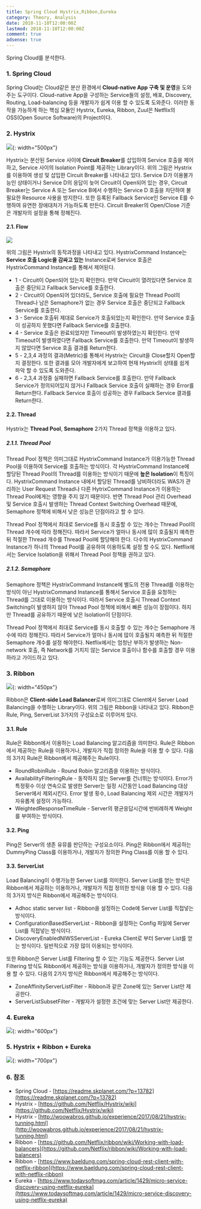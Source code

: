 ```yaml
---
title: Spring Cloud Hystrix,Ribbon,Eureka
category: Theory, Analysis
date: 2018-11-10T12:00:00Z
lastmod: 2018-11-10T12:00:00Z
comment: true
adsense: true
---
```


Spring Cloud를 분석한다.

### 1. Spring Cloud

Spring Cloud는 Cloud같은 분산 환경에서 **Cloud-native App 구축 및 운영**을 도와주는 도구이다. Cloud-native App을 구성하는 Service들의 설정, 배포, Discovery, Routing, Load-balancing 등을 개발자가 쉽게 이용 할 수 있도록 도와준다. 이러한 동작을 가능하게 하는 핵심 모듈인 Hystrix, Eureka, Ribbon, Zuul은 Netflix의 OSS(Open Source Software)의 Project이다.

### 2. Hystrix

![]({{site.baseurl}}/images/theory_analysis/Spring_Cloud_Hystrix_Ribbon_Eureka/Circuit_Breaker.PNG){: width="500px"}

Hystrix는 분산된 Service 사이에 **Circuit Breaker**를 삽입하여 Service 호출을 제어하고, Service 사이의 Isolation Point를 제공하는 Library이다. 위의 그림은 Hystrix를 이용하여 생성 및 삽입한 Circuit Breaker를 나타내고 있다. Service D가 이용불가능인 상태이거나 Service D의 응답이 늦어 Circuit이 Open되어 있는 경우, Circuit Breaker는 Service A 또는 Service B에서 수행하는 Service D 호출을 차단하여 불필요한 Resource 사용을 방지한다. 또한 등록된 Fallback Service인 Service E를 수행하여 유연한 장애대처가 가능하도록 만든다. Circuit Breaker의 Open/Close 기준은 개발자의 설정을 통해 정해진다.

#### 2.1. Flow

![]({{site.baseurl}}/images/theory_analysis/Spring_Cloud_Hystrix_Ribbon_Eureka/Hystrix_Flow.PNG)

위의 그림은 Hystrix의 동작과정을 나타내고 있다. HystrixCommand Instance는 **Service 호출 Logic을 감싸고 있는** Instance로써 Service 호출은 HystrixCommand Instance를 통해서 제어된다.

* 1 - Circuit이 Open되어 있는지 확인한다. 만약 Circuit이 열려있다면 Service 호출은 중단되고 Fallback Service를 호출한다.
* 2 - Circuit이 Open되어 있더라도, Service 호출에 필요한 Thread Pool의 Thread나 남은 Semaphore가 없는 경우 Service 호출은 중단되고 Fallback Service를 호출한다.
* 3 - Service 호출뒤 제대로 Service가 호출되었는지 확인한다. 만약 Service 호출이 성공하지 못했다면 Fallback Service를 호출한다.
* 4 - Service 호출은 완료되었지만 Timeout이 발생하였는지 확인한다. 만약 Timeout이 발생하였다면 Fallback Service를 호출한다. 만약 Timeout이 발생하지 않았다면 Service 호출 결과를 Return한다.
* 5 - 2,3,4 과정의 결과(Metric)를 통해서 Hystrix는 Circuit을 Close할지 Open할지 결정한다. 또한 결과를 모아 개발자에게 보고하여 현재 Hystrix의 상태를 쉽게 파악 할 수 있도록 도와준다.
* 6 - 2,3,4 과정중 실패하면 Fallback Service를 호출한다. 만약 Fallback Service가 정의되어있지 않거나 Fallback Service 호출이 실패하는 경우 Error를 Return한다. Fallback Service 호출이 성공하는 경우 Fallback Service 결과를 Return한다.

#### 2.2. Thread

Hystrix는 **Thread Pool**, **Semaphore** 2가지 Thread 정책을 이용하고 있다.

##### 2.1.1. Thread Pool

Thread Pool 정책은 의미그대로 HystrixCommand Instance가 이용가능한 Thread Pool을 이용하여 Service를 호출하는 방식이다. 각 HystrixCommand Instance에 할당된 Thread Pool의 Thread를 이용하는 방식이기 때문에 **높은 Isolation**이 특징이다. HystrixCommand Instance 내에서 할당된 Thread를 낭비하더라도 WAS가 관리하는 User Request Thread나 다른 HytrixCommand Instance가 이용하는 Thread Pool에게는 영향을 주지 않기 때문이다. 반면 Thread Pool 관리 Overhead 및 Service 호출시 발생하는 Thread Context Switching Overhead 때문에, Semaphore 정책에 비해서 낮은 성능은 단점이라고 할 수 있다.

Thread Pool 정책에서 최대로 Service를 동시 호출할 수 있는 개수는 Thread Pool의 Thread 개수에 따라 정해진다. 따라서 Service가 얼마나 동시에 많이 호출될지 예측한 뒤 적절한 Thread 개수를 Thread Pool에 할당해야 한다. 다수의 HystrixCommand Instance가 하나의 Thread Pool를 공유하여 이용하도록 설정 할 수도 있다. Netflix에서는 Service Isolation을 위해서 Thread Pool 정책을 권하고 있다.

##### 2.1.2. Semaphore

Semaphore 정책은 HystrixCommand Instance에 별도의 전용 Thread를 이용하는 방식이 아닌 HystrixCommand Instance를 통해서 Service 호출을 요청하는 Thread를 그대로 이용하는 방식이다. 따라서 Service 호출시 Thread Context Switching이 발생하지 않아 Thread Pool 정책에 비해서 빠른 성능이 장점이다. 하지만 Thread를 공유하기 때문에 낮은 Isolation이 단점이다.

Thread Pool 정책에서 최대로 Service를 동시 호출할 수 있는 개수는 Semaphore 개수에 따라 정해진다. 따라서 Service가 얼마나 동시에 많이 호출될지 예측한 뒤 적절한 Semaphore 개수를 설정 해야한다. Netflix에서는 엄청난 부하가 발생하는 Non-network 호출, 즉 Network를 거치지 않는 Service 호출이나 함수를 호출할 경우 이용하라고 가이드하고 있다.

### 3. Ribbon

![]({{site.baseurl}}/images/theory_analysis/Spring_Cloud_Hystrix_Ribbon_Eureka/Ribbon.PNG){: width="450px"}

Ribbon은 **Client-side Load Balancer**로써 의미그대로 Client에서 Server Load Balancing을 수행하는 Library이다. 위의 그림은 Ribbon을 나타내고 있다. Ribbon은 Rule, Ping, ServerList 3가지의 구성요소로 이루어져 있다.

#### 3.1. Rule

Rule은 Ribbon에서 이용하는 Load Balancing 알고리즘을 의미한다. Rule은 Ribbon에서 제공하는 Rule을 이용하거나, 개발자가 직접 정의한 Rule을 이용 할 수 있다. 다음의 3가지 Rule은 Ribbon에서 제공해주는 Rule이다. 

* RoundRobinRule - Round Robin 알고리즘을 이용하는 방식이다.
* AvailabilityFilteringRule - 동작하지 않는 Server를 건너뛰는 방식이다. Error가 특정횟수 이상 연속으로 발생한 Server는 일정 시간동안 Load Balancing 대상 Server에서 제외시킨다. Error 발생 횟수, Load Balancing 제외 시간은 개발자가 자유롭게 설정이 가능하다.
* WeightedResponseTimeRule - Server의 평균응답시간에 반비례하계 Weight를 부여하는 방식이다. 

#### 3.2. Ping

Ping은 Server의 생존 유뮤를 판단하는 구성요소이다. Ping은 Ribbon에서 제공하는 DummyPing Class를 이용하거나, 개발자가 정의한 Ping Class를 이용 할 수 있다.

#### 3.3. ServerList

Load Balancing이 수행가능한 Server List를 의미한다. Server List를 얻는 방식은 Ribbon에서 제공하는 이용하거나, 개발자가 직접 정의한 방식을 이용 할 수 있다. 다음의 3가지 방식은 Ribbon에서 제공해주는 방식이다.

* Adhoc static server list - Ribbon을 설정하는 Code에 Server List를 직접넣는 방식이다.
* ConfigurationBasedServerList - Ribbon을 설정하는 Config 파일에 Server List를 직접넣는 방식이다.
* DiscoveryEnabledNIWSServerList - Eureka Client로 부터 Server List를 얻는 방식이다. 일반적으로 가장 많이 이용되는 방식이다.

또한 Ribbon은 Server List를 Filtering 할 수 있는 기능도 제공한다. Server List Filtering 방식도 Ribbon에서 제공하는 방식을 이용하거나, 개발자가 정의한 방식을 이용 할 수 있다. 다음의 2가지 방식은 Ribbon에서 제공해주는 방식이다.

* ZoneAffinityServerListFilter - Ribbon과 같은 Zone에 있는 Server List만 제공한다.
* ServerListSubsetFilter - 개발자가 설정한 조건에 맞는 Server List만 제공한다.

### 4. Eureka

![]({{site.baseurl}}/images/theory_analysis/Spring_Cloud_Hystrix_Ribbon_Eureka/Eureka.PNG){: width="600px"}

### 5. Hystrix + Ribbon + Eureka

![]({{site.baseurl}}/images/theory_analysis/Spring_Cloud_Hystrix_Ribbon_Eureka/Hystrix_Ribbon_Eureka.PNG){: width="700px"}

### 6. 참조

* Spring Cloud - [https://readme.skplanet.com/?p=13782](https://readme.skplanet.com/?p=13782)
* Hystrix - [https://github.com/Netflix/Hystrix/wiki](https://github.com/Netflix/Hystrix/wiki)
* Hystrix - [http://woowabros.github.io/experience/2017/08/21/hystrix-tunning.html](http://woowabros.github.io/experience/2017/08/21/hystrix-tunning.html)
* Ribbon - [https://github.com/Netflix/ribbon/wiki/Working-with-load-balancers](https://github.com/Netflix/ribbon/wiki/Working-with-load-balancers)
* Ribbon - [https://www.baeldung.com/spring-cloud-rest-client-with-netflix-ribbon](https://www.baeldung.com/spring-cloud-rest-client-with-netflix-ribbon)
* Eureka - [https://www.todaysoftmag.com/article/1429/micro-service-discovery-using-netflix-eureka](https://www.todaysoftmag.com/article/1429/micro-service-discovery-using-netflix-eureka)
